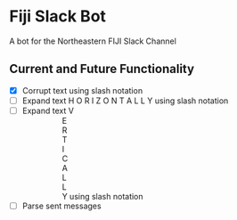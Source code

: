 # Fiji Slack Bot

A bot for the Northeastern FIJI Slack Channel

## Current and Future Functionality

- [x] Corrupt text using slash notation
- [ ] Expand text H O R I Z O N T A L L Y using slash notation
- [ ] Expand text V  
&nbsp;&nbsp;&nbsp;&nbsp;&nbsp;&nbsp;&nbsp;&nbsp;&nbsp;&nbsp;&nbsp;&nbsp;&nbsp;&nbsp;&nbsp;&nbsp;&nbsp;&nbsp;E  
&nbsp;&nbsp;&nbsp;&nbsp;&nbsp;&nbsp;&nbsp;&nbsp;&nbsp;&nbsp;&nbsp;&nbsp;&nbsp;&nbsp;&nbsp;&nbsp;&nbsp;&nbsp;R  
&nbsp;&nbsp;&nbsp;&nbsp;&nbsp;&nbsp;&nbsp;&nbsp;&nbsp;&nbsp;&nbsp;&nbsp;&nbsp;&nbsp;&nbsp;&nbsp;&nbsp;&nbsp;T  
&nbsp;&nbsp;&nbsp;&nbsp;&nbsp;&nbsp;&nbsp;&nbsp;&nbsp;&nbsp;&nbsp;&nbsp;&nbsp;&nbsp;&nbsp;&nbsp;&nbsp;&nbsp;I  
&nbsp;&nbsp;&nbsp;&nbsp;&nbsp;&nbsp;&nbsp;&nbsp;&nbsp;&nbsp;&nbsp;&nbsp;&nbsp;&nbsp;&nbsp;&nbsp;&nbsp;&nbsp;C  
&nbsp;&nbsp;&nbsp;&nbsp;&nbsp;&nbsp;&nbsp;&nbsp;&nbsp;&nbsp;&nbsp;&nbsp;&nbsp;&nbsp;&nbsp;&nbsp;&nbsp;&nbsp;A  
&nbsp;&nbsp;&nbsp;&nbsp;&nbsp;&nbsp;&nbsp;&nbsp;&nbsp;&nbsp;&nbsp;&nbsp;&nbsp;&nbsp;&nbsp;&nbsp;&nbsp;&nbsp;L  
&nbsp;&nbsp;&nbsp;&nbsp;&nbsp;&nbsp;&nbsp;&nbsp;&nbsp;&nbsp;&nbsp;&nbsp;&nbsp;&nbsp;&nbsp;&nbsp;&nbsp;&nbsp;L  
&nbsp;&nbsp;&nbsp;&nbsp;&nbsp;&nbsp;&nbsp;&nbsp;&nbsp;&nbsp;&nbsp;&nbsp;&nbsp;&nbsp;&nbsp;&nbsp;&nbsp;&nbsp;Y using slash notation
- [ ] Parse sent messages 
